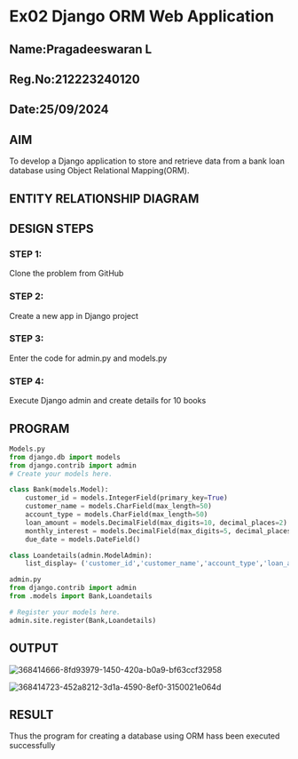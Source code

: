 # Ex02 Django ORM Web Application
## Name:Pragadeeswaran L
## Reg.No:212223240120
## Date:25/09/2024

## AIM
To develop a Django application to store and retrieve data from a bank loan database using Object Relational Mapping(ORM).

## ENTITY RELATIONSHIP DIAGRAM



## DESIGN STEPS

### STEP 1:
Clone the problem from GitHub

### STEP 2:
Create a new app in Django project

### STEP 3:
Enter the code for admin.py and models.py

### STEP 4:
Execute Django admin and create details for 10 books

## PROGRAM
```py
Models.py 
from django.db import models
from django.contrib import admin
# Create your models here.

class Bank(models.Model):
    customer_id = models.IntegerField(primary_key=True)
    customer_name = models.CharField(max_length=50)
    account_type = models.CharField(max_length=50)
    loan_amount = models.DecimalField(max_digits=10, decimal_places=2)  
    monthly_interest = models.DecimalField(max_digits=5, decimal_places=2)  
    due_date = models.DateField()

class Loandetails(admin.ModelAdmin):
    list_display= ('customer_id','customer_name','account_type','loan_amount','monthly_interest','due_date')

admin.py 
from django.contrib import admin
from .models import Bank,Loandetails

# Register your models here.
admin.site.register(Bank,Loandetails)
```

## OUTPUT

![368414666-8fd93979-1450-420a-b0a9-bf63ccf32958](https://github.com/user-attachments/assets/dd010494-4e85-4ae8-868f-27a5e01bb260)



![368414723-452a8212-3d1a-4590-8ef0-3150021e064d](https://github.com/user-attachments/assets/438894b5-67dd-47e9-93dc-5641a39e639b)


## RESULT
Thus the program for creating a database using ORM hass been executed successfully

